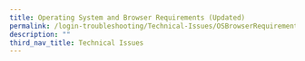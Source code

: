 ```yaml
---
title: Operating System and Browser Requirements (Updated)
permalink: /login-troubleshooting/Technical-Issues/OSBrowserRequirements/
description: ""
third_nav_title: Technical Issues
---
```

